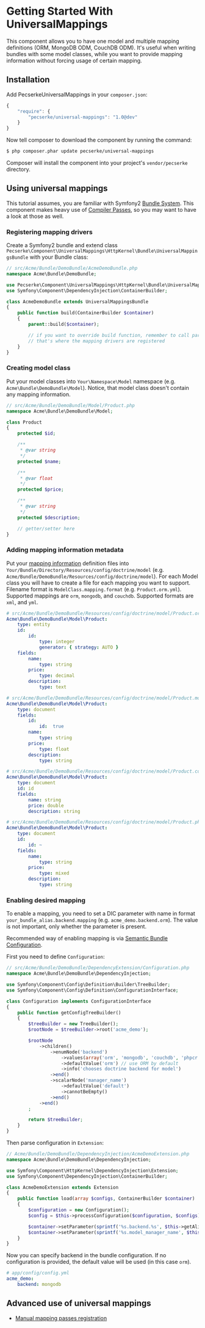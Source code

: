 Getting Started With UniversalMappings
======================================

This component allows you to have one model and multiple mapping definitions (ORM, MongoDB ODM, CouchDB ODM).
It's useful when writing bundles with some model classes, while you want to provide mapping information
without forcing usage of certain mapping.

## Installation

Add PecserkeUniversalMappings in your `composer.json`:

``` js
{
    "require": {
        "pecserke/universal-mappings": "1.0@dev"
    }
}
```

Now tell composer to download the component by running the command:

``` bash
$ php composer.phar update pecserke/universal-mappings
```

Composer will install the component into your project's `vendor/pecserke` directory.

## Using universal mappings

This tutorial assumes, you are familiar with Symfony2
[Bundle System](http://symfony.com/doc/current/book/page_creation.html#page-creation-bundles).
This component makes heavy use of
[Compiler Passes](http://symfony.com/doc/current/cookbook/service_container/compiler_passes.html),
so you may want to have a look at those as well.

### Registering mapping drivers

Create a Symfony2 bundle and extend class
`Pecserke\Component\UniversalMappings\HttpKernel\Bundle\UniversalMappingsBundle`
with your Bundle class:

``` php
// src/Acme/Bundle/DemoBundle/AcmeDemoBundle.php
namespace Acme\Bundle\DemoBundle;

use Pecserke\Component\UniversalMappings\HttpKernel\Bundle\UniversalMappingsBundle;
use Symfony\Component\DependencyInjection\ContainerBuilder;

class AcmeDemoBundle extends UniversalMappingsBundle
{
    public function build(ContainerBuilder $container)
    {
        parent::build($container);

        // if you want to override build function, remember to call parent::build
        // that's where the mapping drivers are registered
    }
}
```

### Creating model class

Put your model classes into `Your\Namespace\Model` namespace (e.g. `Acme\Bundle\DemoBundle\Model`).
Notice, that model class doesn't contain any mapping information.

``` php
// src/Acme/Bundle/DemoBundle/Model/Product.php
namespace Acme\Bundle\DemoBundle\Model;

class Product
{
    protected $id;

    /**
     * @var string
     */
    protected $name;

    /**
     * @var float
     */
    protected $price;

    /**
     * @var string
     */
    protected $description;

    // getter/setter here
}
```

### Adding mapping information metadata

Put your [mapping information](http://symfony.com/doc/current/book/doctrine.html#add-mapping-information)
definition files into `Your/Bundle/Directory/Resources/config/doctrine/model`
(e.g. `Acme/Bundle/DemoBundle/Resources/config/doctrine/model`).
For each Model class you will have to create a file for each mapping you want to support.
Filename format is `ModelClass.mapping.format` (e.g. `Product.orm.yml`).
Supported mappings are `orm`, `mongodb`, and `couchdb`. Supported formats are `xml`, and `yml`.

``` yaml
# src/Acme/Bundle/DemoBundle/Resources/config/doctrine/model/Product.orm.yml
Acme\Bundle\DemoBundle\Model\Product:
    type: entity
    id:
        id:
            type: integer
            generator: { strategy: AUTO }
    fields:
        name:
            type: string
        price:
            type: decimal
        description:
            type: text
```

``` yaml
# src/Acme/Bundle/DemoBundle/Resources/config/doctrine/model/Product.mongodb.yml
Acme\Bundle\DemoBundle\Model\Product:
    type: document
    fields:
        id:
            id:  true
        name:
            type: string
        price:
            type: float
        description:
            type: string
```

``` yaml
# src/Acme/Bundle/DemoBundle/Resources/config/doctrine/model/Product.couchdb.yml
Acme\Bundle\DemoBundle\Model\Product:
    type: document
    id: id
    fields:
        name: string
        price: double
        description: string
```

``` yaml
# src/Acme/Bundle/DemoBundle/Resources/config/doctrine/model/Product.phpcr.yml
Acme\Bundle\DemoBundle\Model\Product:
    type: document
    id:
        id: ~
    fields:
        name:
            type: string
        price:
            type: mixed
        description:
            type: string
```

### Enabling desired mapping

To enable a mapping, you need to set a DIC parameter with name in format `your_bundle_alias.backend.mapping`
(e.g. `acme_demo.backend.orm`). The value is not important, only whether the parameter is present.

Recommended way of enabling mapping is via
[Semantic Bundle Configuration](http://symfony.com/doc/current/cookbook/bundles/extension.html).

First you need to define `Configuration`:

``` php
// src/Acme/Bundle/DemoBundle/DependencyExtension/Configuration.php
namespace Acme\Bundle\DemoBundle\DependencyInjection;

use Symfony\Component\Config\Definition\Builder\TreeBuilder;
use Symfony\Component\Config\Definition\ConfigurationInterface;

class Configuration implements ConfigurationInterface
{
    public function getConfigTreeBuilder()
    {
        $treeBuilder = new TreeBuilder();
        $rootNode = $treeBuilder->root('acme_demo');

        $rootNode
            ->children()
                ->enumNode('backend')
                    ->values(array('orm', 'mongodb', 'couchdb', 'phpcr'))
                    ->defaultValue('orm') // use ORM by default
                    ->info('chooses doctrine backend for model')
                ->end()
                ->scalarNode('manager_name')
                    ->defaultValue('default')
                    ->cannotBeEmpty()
                ->end()
            ->end()
        ;

        return $treeBuilder;
    }
}
```

Then parse configuration in `Extension`:

``` php
// Acme/Bundle/DemoBundle/DependencyInjection/AcmeDemoExtension.php
namespace Acme\Bundle\DemoBundle\DependencyInjection;

use Symfony\Component\HttpKernel\DependencyInjection\Extension;
use Symfony\Component\DependencyInjection\ContainerBuilder;

class AcmeDemoExtension extends Extension
{
    public function load(array $configs, ContainerBuilder $container)
    {
        $configuration = new Configuration();
        $config = $this->processConfiguration($configuration, $configs);

        $container->setParameter(sprintf('%s.backend.%s', $this->getAlias(), $config['backend']), true);
        $container->setParameter(sprintf('%s.model_manager_name', $this->getAlias()), $config['manager_name']);
    }
}
```

Now you can specify backend in the bundle configuration.
If no configuration is provided, the default value will be used (in this case `orm`).

``` yaml
# app/config/config.yml
acme_demo:
    backend: mongodb
```

## Advanced use of universal mappings

- [Manual mapping passes registration](manual_mapping_passes_registration.md)
